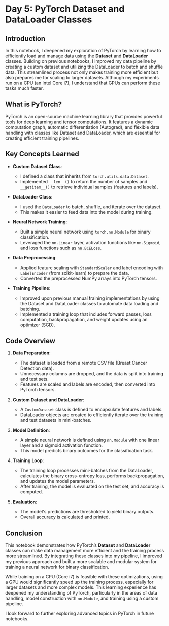 # Day 5: PyTorch Dataset and DataLoader Classes

## Introduction
In this notebook, I deepened my exploration of PyTorch by learning how to efficiently load and manage data using the **Dataset** and **DataLoader** classes. Building on previous notebooks, I improved my data pipeline by creating a custom dataset and utilizing the DataLoader to batch and shuffle data. This streamlined process not only makes training more efficient but also prepares me for scaling to larger datasets. Although my experiments run on a CPU (an Intel Core i7), I understand that GPUs can perform these tasks much faster.

## What is PyTorch?
PyTorch is an open-source machine learning library that provides powerful tools for deep learning and tensor computations. It features a dynamic computation graph, automatic differentiation (Autograd), and flexible data handling with classes like Dataset and DataLoader, which are essential for creating efficient training pipelines.

## Key Concepts Learned
- **Custom Dataset Class**:  
  - I defined a class that inherits from `torch.utils.data.Dataset`.  
  - Implemented `__len__()` to return the number of samples and `__getitem__()` to retrieve individual samples (features and labels).  

- **DataLoader Class**:  
  - I used the `DataLoader` to batch, shuffle, and iterate over the dataset.  
  - This makes it easier to feed data into the model during training.

- **Neural Network Training**:  
  - Built a simple neural network using `torch.nn.Module` for binary classification.  
  - Leveraged the `nn.Linear` layer, activation functions like `nn.Sigmoid`, and loss functions such as `nn.BCELoss`.

- **Data Preprocessing**:  
  - Applied feature scaling with `StandardScaler` and label encoding with `LabelEncoder` (from scikit-learn) to prepare the data.
  - Converted the preprocessed NumPy arrays into PyTorch tensors.

- **Training Pipeline**:  
  - Improved upon previous manual training implementations by using the Dataset and DataLoader classes to automate data loading and batching.
  - Implemented a training loop that includes forward passes, loss computation, backpropagation, and weight updates using an optimizer (SGD).

## Code Overview
1. **Data Preparation**:  
   - The dataset is loaded from a remote CSV file (Breast Cancer Detection data).  
   - Unnecessary columns are dropped, and the data is split into training and test sets.  
   - Features are scaled and labels are encoded, then converted into PyTorch tensors.

2. **Custom Dataset and DataLoader**:  
   - A `CustomDataset` class is defined to encapsulate features and labels.
   - DataLoader objects are created to efficiently iterate over the training and test datasets in mini-batches.

3. **Model Definition**:  
   - A simple neural network is defined using `nn.Module` with one linear layer and a sigmoid activation function.
   - This model predicts binary outcomes for the classification task.

4. **Training Loop**:  
   - The training loop processes mini-batches from the DataLoader, calculates the binary cross-entropy loss, performs backpropagation, and updates the model parameters.
   - After training, the model is evaluated on the test set, and accuracy is computed.

5. **Evaluation**:  
   - The model's predictions are thresholded to yield binary outputs.
   - Overall accuracy is calculated and printed.

## Conclusion
This notebook demonstrates how PyTorch’s **Dataset** and **DataLoader** classes can make data management more efficient and the training process more streamlined. By integrating these classes into my pipeline, I improved my previous approach and built a more scalable and modular system for training a neural network for binary classification.

While training on a CPU (Core i7) is feasible with these optimizations, using a GPU would significantly speed up the training process, especially for larger datasets and more complex models. This learning experience has deepened my understanding of PyTorch, particularly in the areas of data handling, model construction with `nn.Module`, and training using a custom pipeline.

I look forward to further exploring advanced topics in PyTorch in future notebooks.

